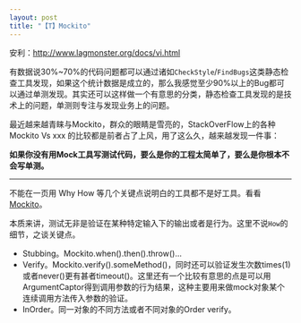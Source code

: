 ```yaml
---
layout: post
title: "【T】Mockito"
---
```


安利：http://www.lagmonster.org/docs/vi.html

有数据说30%~70%的代码问题都可以通过诸如`CheckStyle`/`FindBugs`这类静态检查工具发现，如果这个统计数据是成立的，那么我感觉至少90%以上的Bug都可以通过单测发现。其实还可以这样做一个有意思的分类，静态检查工具发现的是技术上的问题，单测则专注与发现业务上的问题。

最近越来越青睐与Mockito，群众的眼睛是雪亮的，StackOverFlow上的各种 Mockito Vs xxx 的比较都是前者占了上风，用了这么久，越来越发现一件事：

**如果你没有用Mock工具写测试代码，要么是你的工程太简单了，要么是你根本不会写单测。**

------

不能在一页用 Why How 等几个关键点说明白的工具都不是好工具。看看[Mockito](http://site.mockito.org/#intro)。

本质来讲，测试无非是验证在某种特定输入下的输出或者是行为。这里不说`How`的细节，之谈关键点。

* Stubbing。Mockito.when().then().throw()...
* Verify。Mockito.verify().someMethod()，同时还可以验证发生次数times(1)或者never()更有甚者timeout()。这里还有一个比较有意思的点是可以用ArgumentCaptor得到调用参数的行为结果，这种主要用来做mock对象某个连续调用方法传入参数的验证。
* InOrder。同一对象的不同方法或者不同对象的Order verify。
